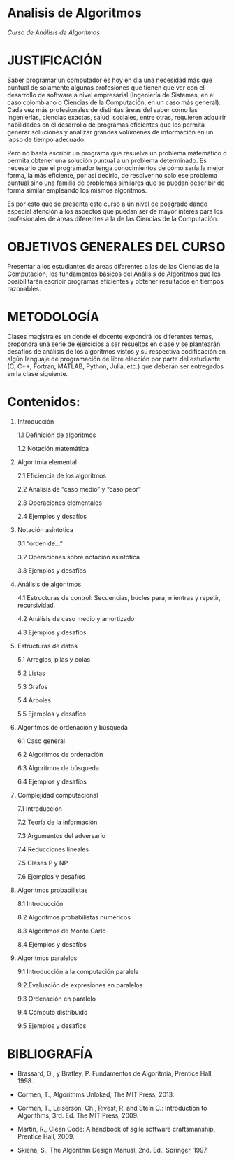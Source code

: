 # Analisis de Algoritmos
*Curso de Análisis de Algoritmos*

# JUSTIFICACIÓN
Saber programar un computador es hoy en día una necesidad más que puntual de solamente algunas profesiones que tienen que ver con el desarrollo de software a nivel empresarial (Ingeniería de Sistemas, en el caso colombiano o Ciencias de la Computación, en un caso más general). Cada vez más profesionales de distintas áreas del saber cómo las ingenierías, ciencias exactas, salud, sociales, entre otras, requieren adquirir habilidades en el desarrollo de programas eficientes que les permita generar soluciones y analizar grandes volúmenes de información en un lapso de tiempo adecuado.

Pero no basta escribir un programa que resuelva un problema matemático o permita obtener una solución puntual a un problema determinado. Es necesario que el programador tenga conocimientos de cómo sería la mejor forma, la más eficiente, por así decirlo, de resolver no solo ese problema puntual sino una familia de problemas similares que se puedan describir de forma similar empleando los mismos algoritmos.

Es por esto que se presenta este curso a un nivel de posgrado dando especial atención a los aspectos que puedan ser de mayor interés para los profesionales de áreas diferentes a la de las Ciencias de la Computación. 

# OBJETIVOS GENERALES DEL CURSO

Presentar a los estudiantes de áreas diferentes a las de las Ciencias de la Computación, los fundamentos básicos del Análisis de Algoritmos que les posibilitarán escribir programas eficientes y obtener resultados en tiempos razonables.

# METODOLOGÍA

Clases magistrales en donde el docente expondrá los diferentes temas, propondrá una serie de ejercicios a ser resueltos en clase y se plantearán desafíos de análisis de los algoritmos vistos y su respectiva codificación en algún lenguaje de programación de libre elección por parte del estudiante (C, C++, Fortran, MATLAB, Python, Julia, etc.) que deberán ser entregados en la clase siguiente. 

# Contenidos:

1. Introducción

    1.1 Definición de algoritmos
    
    1.2 Notación matemática

2. Algoritmia elemental

    2.1 Eficiencia de los algoritmos
    
    2.2 Análisis de “caso medio” y “caso peor”
    
    2.3 Operaciones elementales
    
    2.4 Ejemplos y desafíos

3. Notación asintótica

    3.1 “orden de...”
    
    3.2 Operaciones sobre notación asintótica
    
    3.3 Ejemplos y desafíos

4. Análisis de algoritmos

    4.1 Estructuras de control: Secuencias, bucles para, mientras y repetir, recursividad.
    
    4.2 Análisis de caso medio y amortizado
    
    4.3 Ejemplos y desafíos

5. Estructuras de datos
    
    5.1 Arreglos, pilas y colas
    
    5.2 Listas
    
    5.3 Grafos
    
    5.4 Árboles
    
    5.5 Ejemplos y desafíos

6. Algoritmos de ordenación y búsqueda

    6.1 Caso general
    
    6.2 Algoritmos de ordenación
    
    6.3 Algoritmos de búsqueda
    
    6.4 Ejemplos y desafíos

7. Complejidad computacional

    7.1 Introducción
    
    7.2 Teoría de la información
    
    7.3 Argumentos del adversario
    
    7.4 Reducciones lineales
    
    7.5 Clases P y NP
    
    7.6 Ejemplos y desafíos

8. Algoritmos probabilistas

    8.1 Introducción
    
    8.2 Algoritmos probabilistas numéricos
    
    8.3 Algoritmos de Monte Carlo
    
    8.4 Ejemplos y desafíos

9. Algoritmos paralelos

    9.1 Introducción a la computación paralela
    
    9.2 Evaluación de expresiones en paralelos
    
    9.3 Ordenación en paralelo
    
    9.4 Cómputo distribuido
    
    9.5 Ejemplos y desafíos

# BIBLIOGRAFÍA

- Brassard, G., y Bratley, P. Fundamentos de Algoritmia, Prentice Hall, 1998.

- Cormen, T., Algorithms Unloked, The MIT Press, 2013.

- Cormen, T., Leiserson, Ch., Rivest, R. and Stein C.: Introduction to Algorithms, 3rd. Ed. The MIT Press, 2009.

- Martin, R., Clean Code: A handbook of agile software craftsmanship, Prentice Hall, 2009.

- Skiena, S., The Algorithm Design Manual, 2nd. Ed., Springer, 1997.
